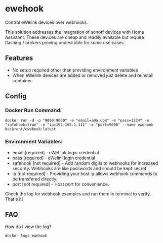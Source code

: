 # ewehook

Control eWelink devices over webhooks.

This solution addresses the integration of sonoff devices with Home Assistant.  These devices are cheap and readily available but require flashing / brokers proving undesirable for some use cases.

## Features

* No setup required other than providing environment variables
* When eWelink devices are added or removed just delete and reinstall container.

## Config

### Docker Run Command:

```docker run -d -p "9090:9000" -e "email=a@a.com" -e "pass=1234" -e "safehook=true" -e "ip=192.168.1.111" -e "port=9090" --name ewehook backrent/ewehook:latest```

### Environment Variables:
* email [required] - eWeLink login credential
* pass [required] - eWelinl login credential
* safehook [not required] - Add random digits to webhooks for increased security.  Webhooks are like passwords and should be kept secret.
* ip [not required] - Providing your host ip allows webhook commands to be transfered directly.
* port [not required] - Host port for convenience.

Check the log for webhook examples and run them in terminal to verify. That's it!

## FAQ
How do I view the log?

```docker logs ewehook```

